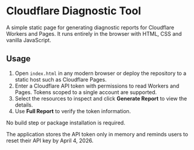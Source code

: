 # Cloudflare Diagnostic Tool

A simple static page for generating diagnostic reports for Cloudflare Workers and Pages. It runs entirely in the browser with HTML, CSS and vanilla JavaScript.

## Usage

1. Open `index.html` in any modern browser or deploy the repository to a static host such as Cloudflare Pages.
2. Enter a Cloudflare API token with permissions to read Workers and Pages. Tokens scoped to a single account are supported.
3. Select the resources to inspect and click **Generate Report** to view the details.
4. Use **Full Report** to verify the token information.

No build step or package installation is required.

The application stores the API token only in memory and reminds users to reset their API key by April 4, 2026.
